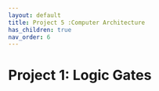 ```yaml
---
layout: default
title: Project 5 :Computer Architecture
has_children: true
nav_order: 6
---
```


# Project 1: Logic Gates
